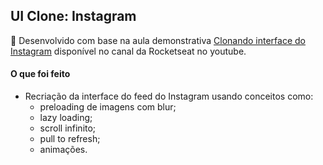 <h2>UI Clone: Instagram</h2>

🚀 Desenvolvido com base na aula demonstrativa [Clonando interface do Instagram](https://www.youtube.com/watch?v=2nXsLpUCO20) disponível no canal da Rocketseat no youtube.

<h4>O que foi feito</h4>
   
   - Recriação da interface do feed do Instagram usando conceitos como:
     - preloading de imagens com blur;
     - lazy loading; 
     - scroll infinito;
     - pull to refresh;
     - animações.
